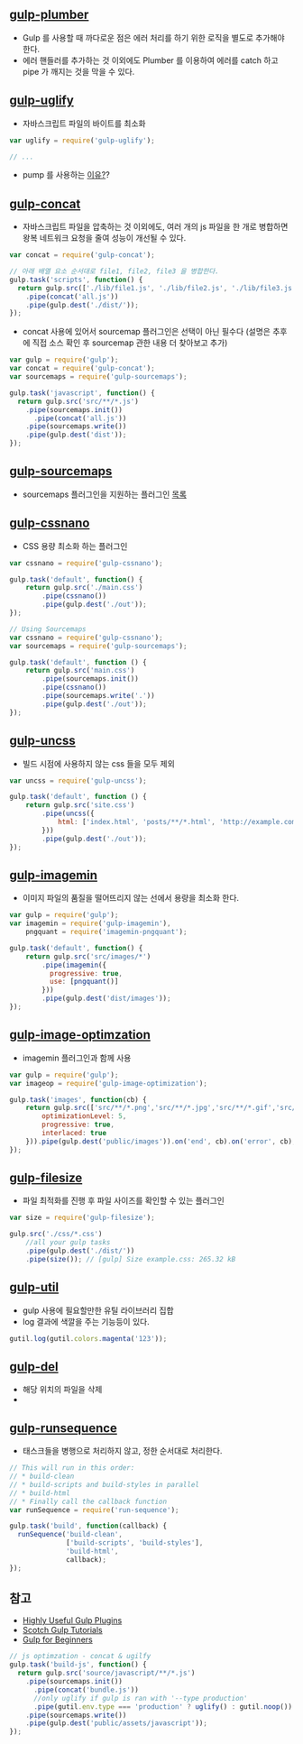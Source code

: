 ## [gulp-plumber](https://github.com/floatdrop/gulp-plumber)
- Gulp 를 사용할 때 까다로운 점은 에러 처리를 하기 위한 로직을 별도로 추가해야 한다.
- 에러 핸들러를 추가하는 것 이외에도 Plumber 를 이용하여 에러를 catch 하고 pipe 가 깨지는 것을 막을 수 있다.

## [gulp-uglify](http://browsenpm.org/package/gulp-uglify)
- 자바스크립트 파일의 바이트를 최소화

```javascript
var uglify = require('gulp-uglify');

// ...
```

- pump 를 사용하는 [이유?](https://github.com/terinjokes/gulp-uglify/blob/master/docs/why-use-pump/README.md#why-use-pump)?

## [gulp-concat](https://github.com/contra/gulp-concat)
- 자바스크립트 파일을 압축하는 것 이외에도, 여러 개의 js 파일을 한 개로 병합하면 왕복 네트워크 요청을 줄여 성능이 개선될 수 있다.

```javascript
var concat = require('gulp-concat');

// 아래 배열 요소 순서대로 file1, file2, file3 을 병합한다.
gulp.task('scripts', function() {
  return gulp.src(['./lib/file1.js', './lib/file2.js', './lib/file3.js'])
    .pipe(concat('all.js'))
    .pipe(gulp.dest('./dist/'));
});
```

- concat 사용에 있어서 sourcemap 플러그인은 선택이 아닌 필수다 (설명은 추후에 직접 소스 확인 후 sourcemap 관한 내용 더 찾아보고 추가)

```javascript
var gulp = require('gulp');
var concat = require('gulp-concat');
var sourcemaps = require('gulp-sourcemaps');

gulp.task('javascript', function() {
  return gulp.src('src/**/*.js')
    .pipe(sourcemaps.init())
      .pipe(concat('all.js'))
    .pipe(sourcemaps.write())
    .pipe(gulp.dest('dist'));
});
```

## [gulp-sourcemaps](https://www.npmjs.com/package/gulp-sourcemaps)
- sourcemaps 플러그인을 지원하는 플러그인 [목록](https://github.com/gulp-sourcemaps/gulp-sourcemaps/wiki/Plugins-with-gulp-sourcemaps-support)

## [gulp-cssnano](https://www.npmjs.com/package/gulp-cssnano)
- CSS 용량 최소화 하는 플러그인

```javascript
var cssnano = require('gulp-cssnano');

gulp.task('default', function() {
    return gulp.src('./main.css')
        .pipe(cssnano())
        .pipe(gulp.dest('./out'));
});

// Using Sourcemaps
var cssnano = require('gulp-cssnano');
var sourcemaps = require('gulp-sourcemaps');

gulp.task('default', function () {
    return gulp.src('main.css')
        .pipe(sourcemaps.init())
        .pipe(cssnano())
        .pipe(sourcemaps.write('.'))
        .pipe(gulp.dest('./out'));
});
```

## [gulp-uncss](https://github.com/ben-eb/gulp-uncss)
- 빌드 시점에 사용하지 않는 css 들을 모두 제외

```javascript
var uncss = require('gulp-uncss');

gulp.task('default', function () {
    return gulp.src('site.css')
        .pipe(uncss({
            html: ['index.html', 'posts/**/*.html', 'http://example.com']
        }))
        .pipe(gulp.dest('./out'));
});
```


## [gulp-imagemin](https://www.npmjs.com/package/gulp-imagemin)
- 이미지 파일의 품질을 떨어뜨리지 않는 선에서 용량을 최소화 한다.

```javascript
var gulp = require('gulp');
var imagemin = require('gulp-imagemin'),
    pngquant = require('imagemin-pngquant');

gulp.task('default', function() {
    return gulp.src('src/images/*')
        .pipe(imagemin({
          progressive: true,
          use: [pngquant()]
        }))
        .pipe(gulp.dest('dist/images'));
});
```

## [gulp-image-optimzation]()
- imagemin 플러그인과 함께 사용

```javascript
var gulp = require('gulp');
var imageop = require('gulp-image-optimization');

gulp.task('images', function(cb) {
    return gulp.src(['src/**/*.png','src/**/*.jpg','src/**/*.gif','src/**/*.jpeg']).pipe(imageop({
        optimizationLevel: 5,
        progressive: true,
        interlaced: true
    })).pipe(gulp.dest('public/images')).on('end', cb).on('error', cb);
});
```

## [gulp-filesize](https://github.com/Metrime/gulp-filesize)
- 파일 최적화를 진행 후 파일 사이즈를 확인할 수 있는 플러그인

```javascript
var size = require('gulp-filesize');

gulp.src('./css/*.css')
    //all your gulp tasks
    .pipe(gulp.dest('./dist/'))
    .pipe(size()); // [gulp] Size example.css: 265.32 kB
```

## [gulp-util](https://github.com/gulpjs/gulp-util)
- gulp 사용에 필요할만한 유틸 라이브러리 집합
- log 결과에 색깔을 주는 기능등이 있다.

```javascript
gutil.log(gutil.colors.magenta('123'));
```

## [gulp-del](https://www.npmjs.com/package/del)
- 해당 위치의 파일을 삭제
-

## [gulp-runsequence](https://www.npmjs.com/package/run-sequence)
- 태스크들을 병행으로 처리하지 않고, 정한 순서대로 처리한다.

```javascript
// This will run in this order:
// * build-clean
// * build-scripts and build-styles in parallel
// * build-html
// * Finally call the callback function
var runSequence = require('run-sequence');

gulp.task('build', function(callback) {
  runSequence('build-clean',
              ['build-scripts', 'build-styles'],
              'build-html',
              callback);
});
```

## 참고
- [Highly Useful Gulp Plugins](https://ilikekillnerds.com/2014/11/10-highly-useful-gulp-js-plugins-for-a-super-ninja-front-end-workflow/)
- [Scotch Gulp Tutorials](https://scotch.io/tutorials/automate-your-tasks-easily-with-gulp-js)
- [Gulp for Beginners](https://css-tricks.com/gulp-for-beginners/)

```javascript
// js optimzation - concat & ugilfy
gulp.task('build-js', function() {
  return gulp.src('source/javascript/**/*.js')
    .pipe(sourcemaps.init())
      .pipe(concat('bundle.js'))
      //only uglify if gulp is ran with '--type production'
      .pipe(gutil.env.type === 'production' ? uglify() : gutil.noop())
    .pipe(sourcemaps.write())
    .pipe(gulp.dest('public/assets/javascript'));
});
```
